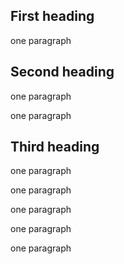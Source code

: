 ## First heading

one paragraph

## Second heading
one paragraph

one paragraph

## Third heading

one paragraph

one paragraph

one paragraph

one paragraph

one paragraph
